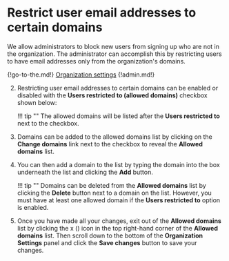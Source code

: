 # Restrict user email addresses to certain domains

We allow administrators to block new users from signing up who are not in
 the organization. The administrator can accomplish this by restricting
 users to have email addresses only from the organization's domains.

{!go-to-the.md!} [Organization settings](/#administration/)
{!admin.md!}

2. Restricting user email addresses to certain domains can be enabled or disabled
 with the **Users restricted to (allowed domains)** checkbox shown below:

    !!! tip ""
        The allowed domains will be listed after the **Users restricted to**
         next to the checkbox.

3. Domains can be added to the allowed domains list by clicking on the
**Change domains** link next to the checkbox to reveal the **Allowed
domains** list.

4. You can then add a domain to the list by typing the domain into the box
underneath the list and clicking the **Add** button.

    !!! tip ""
        Domains can be deleted from the **Allowed domains** list by clicking the
        **Delete** button next to a domain on the list. However, you must have
        at least one allowed domain if the **Users restricted to** option is
        enabled.

5. Once you have made all your changes, exit out of the **Allowed domains** list
 by clicking the x (<i class="icon-vector-remove"></i>) icon in the top
 right-hand corner of the **Allowed domains** list. Then scroll down to the
 bottom of the **Organization Settings** panel and click the **Save changes**
 button to save your changes.
